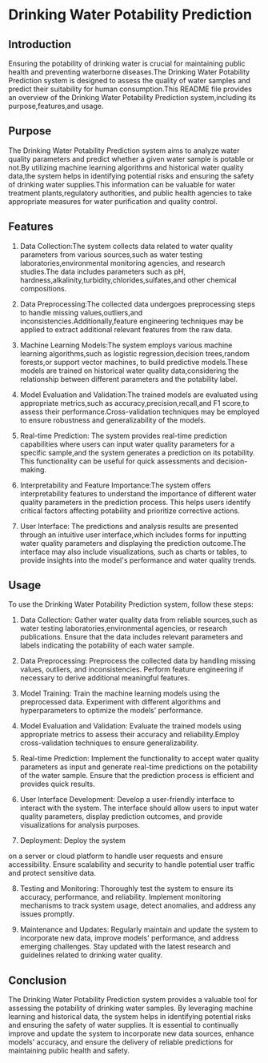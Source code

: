 
# Drinking Water Potability Prediction

## Introduction
Ensuring the potability of drinking water is crucial for maintaining public health and preventing waterborne diseases.The Drinking Water Potability Prediction system is designed to assess the quality of water samples and predict their suitability for human consumption.This README file provides an overview of the Drinking Water Potability Prediction system,including its purpose,features,and usage.

## Purpose
The Drinking Water Potability Prediction system aims to analyze water quality parameters and predict whether a given water sample is potable or not.By utilizing machine learning algorithms and historical water quality data,the system helps in identifying potential risks and ensuring the safety of drinking water supplies.This information can be valuable for water treatment plants,regulatory authorities, and public health agencies to take appropriate measures for water purification and quality control.

## Features
1. Data Collection:The system collects data related to water quality parameters from various sources,such as water testing laboratories,environmental monitoring agencies, and research studies.The data includes parameters such as pH, hardness,alkalinity,turbidity,chlorides,sulfates,and other chemical compositions.

2. Data Preprocessing:The collected data undergoes preprocessing steps to handle missing values,outliers,and inconsistencies.Additionally,feature engineering techniques may be applied to extract additional relevant features from the raw data.

3. Machine Learning Models:The system employs various machine learning algorithms,such as logistic regression,decision trees,random forests,or support vector machines, to build predictive models.These models are trained on historical water quality data,considering the relationship between different parameters and the potability label.

4. Model Evaluation and Validation:The trained models are evaluated using appropriate metrics,such as accuracy,precision,recall,and F1 score,to assess their performance.Cross-validation techniques may be employed to ensure robustness and generalizability of the models.

5. Real-time Prediction: The system provides real-time prediction capabilities where users can input water quality parameters for a specific sample,and the system generates a prediction on its potability. This functionality can be useful for quick assessments and decision-making.

6. Interpretability and Feature Importance:The system offers interpretability features to understand the importance of different water quality parameters in the prediction process. This helps users identify critical factors affecting potability and prioritize corrective actions.

7. User Interface: The predictions and analysis results are presented through an intuitive user interface,which includes forms for inputting water quality parameters and displaying the prediction outcome.The interface may also include visualizations, such as charts or tables, to provide insights into the model's performance and water quality trends.

## Usage
To use the Drinking Water Potability Prediction system, follow these steps:

1. Data Collection: Gather water quality data from reliable sources,such as water testing laboratories,environmental agencies, or research publications. Ensure that the data includes relevant parameters and labels indicating the potability of each water sample.

2. Data Preprocessing: Preprocess the collected data by handling missing values, outliers, and inconsistencies. Perform feature engineering if necessary to derive additional meaningful features.

3. Model Training: Train the machine learning models using the preprocessed data. Experiment with different algorithms and hyperparameters to optimize the models' performance.

4. Model Evaluation and Validation: Evaluate the trained models using appropriate metrics to assess their accuracy and reliability.Employ cross-validation techniques to ensure generalizability.

5. Real-time Prediction: Implement the functionality to accept water quality parameters as input and generate real-time predictions on the potability of the water sample. Ensure that the prediction process is efficient and provides quick results.

6. User Interface Development: Develop a user-friendly interface to interact with the system. The interface should allow users to input water quality parameters, display prediction outcomes, and provide visualizations for analysis purposes.

7. Deployment: Deploy the system

 on a server or cloud platform to handle user requests and ensure accessibility. Ensure scalability and security to handle potential user traffic and protect sensitive data.

8. Testing and Monitoring: Thoroughly test the system to ensure its accuracy, performance, and reliability. Implement monitoring mechanisms to track system usage, detect anomalies, and address any issues promptly.

9. Maintenance and Updates: Regularly maintain and update the system to incorporate new data, improve models' performance, and address emerging challenges. Stay updated with the latest research and guidelines related to drinking water quality.

## Conclusion
The Drinking Water Potability Prediction system provides a valuable tool for assessing the potability of drinking water samples. By leveraging machine learning and historical data, the system helps in identifying potential risks and ensuring the safety of water supplies. It is essential to continually improve and update the system to incorporate new data sources, enhance models' accuracy, and ensure the delivery of reliable predictions for maintaining public health and safety.
